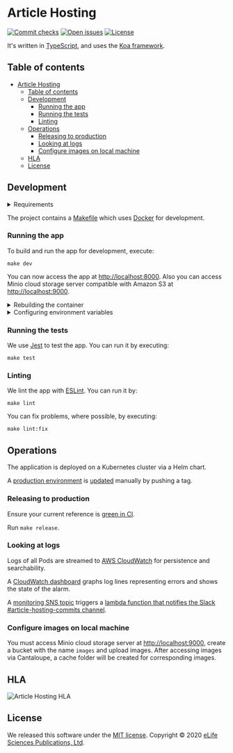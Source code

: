 Article Hosting
========

[![Commit checks][Checks badge]][Checks]
[![Open issues][Open issues badge]][Open issues]
[![License][License badge]][License]

It's written in [TypeScript], and uses the [Koa framework][Koa].

Table of contents
-----------------

- [Article Hosting](#article-hosting)
  - [Table of contents](#table-of-contents)
  - [Development](#development)
    - [Running the app](#running-the-app)
    - [Running the tests](#running-the-tests)
    - [Linting](#linting)
  - [Operations](#operations)
    - [Releasing to production](#releasing-to-production)
    - [Looking at logs](#looking-at-logs)
    - [Configure images on local machine](#configure-images-on-local-machine)
  - [HLA](#hla)
  - [License](#license)

Development
-----------

<details>

<summary>Requirements</summary>
- [Docker]
- [GNU Make]
- [Node.js v14.6.0]
- [NPM v6.14.6]

</details>

The project contains a [Makefile] which uses [Docker] for development.

### Running the app

To build and run the app for development, execute:

```shell
make dev
```

You can now access the app at <http://localhost:8000>.
Also you can access Minio cloud storage server compatible with Amazon S3 at <http://localhost:9000>.

<details>

<summary>Rebuilding the container</summary>

Static content is attached to the containers as volumes so most updates are visible without a need to rebuild the
container. However, changes to NPM dependencies, for example, require a rebuild. So you may need to execute

```shell
make dev
```

again before running further commands.

</details>

<details>

<summary>Configuring environment variables</summary>

You can create a `.env` file to pass environment variables to the container:

```
DISQUS_API_KEY=...
```

Re-run `make dev` after modifying this file.

</details>

### Running the tests

We use [Jest] to test the app. You can run it by executing: 

```shell
make test
```

### Linting

We lint the app with [ESLint]. You can run it by:

```shell
make lint
```

You can fix problems, where possible, by executing:

```shell
make lint:fix
```

## Operations

The application is deployed on a Kubernetes cluster via a Helm chart.

A [production environment] is [updated][production deployments] manually by pushing a tag.

### Releasing to production

Ensure your current reference is [green in CI][build].

Run `make release`.

### Looking at logs

Logs of all Pods are streamed to [AWS CloudWatch][AWS CloudWatch logs] for persistence and searchability.

A [CloudWatch dashboard] graphs log lines representing errors and shows the state of the alarm.

A [monitoring SNS topic] triggers a [lambda function that notifies the Slack #article-hosting-commits channel][monitoring lambda].

### Configure images on local machine

You must access Minio cloud storage server at <http://localhost:9000>, create a bucket with the name ```images``` and upload images.
After accessing images via Cantaloupe, a cache folder will be created for corresponding images.

## HLA
![Article Hosting HLA](https://github.com/hivereview/article-hosting/blob/main/.adr/assets/hive-article-hosting-hla.jpg?raw=true "Article Hosting HLA")


License
-------

We released this software under the [MIT license][license]. Copyright © 2020 [eLife Sciences Publications, Ltd][eLife].

[AWS CloudWatch logs]: https://aws.amazon.com/
[Build]: https://github.com/hivereview/article-hosting/actions?query=workflow%3ACI
[Checks]: https://github.com/hivereview/article-hosting/actions
[Checks badge]: https://flat.badgen.net/github/checks/hivereview/article-hosting/main?icon=github
[CloudWatch dashboard]: https://aws.amazon.com/
[Docker]: https://www.docker.com/
[eLife]: https://elifesciences.org/
[ESLint]: https://eslint.org/
[GNU Make]: https://www.gnu.org/software/make/
[Jest]: https://jestjs.io/
[Koa]: https://koajs.com/
[License]: LICENSE.md
[License badge]: https://flat.badgen.net/badge/license/MIT/blue
[Makefile]: Makefile
[Monitoring SNS topic]: https://aws.amazon.com/
[Monitoring lambda]: https://aws.amazon.com/
[Node.js v14.6.0]: https://nodejs.org/en/download/
[NPM v6.14.6]: https://www.npmjs.com/
[Open issues]: https://github.com/hivereview/article-hosting/issues?q=is%3Aissue+is%3Aopen
[Open issues badge]: https://flat.badgen.net/github/open-issues/hivereview/article-hosting?icon=github&color=pink
[Production deployments]: https://github.com/hivereview/article-hosting/actions?query=workflow%3AProduction
[Production environment]: https://article.hosting
[TypeScript]: https://www.typescriptlang.org/